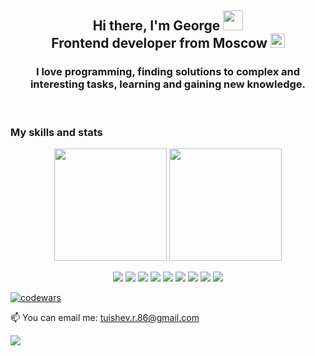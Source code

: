 <h2 align="center">Hi there, I'm George <img src="https://github.com/blackcater/blackcater/raw/main/images/Hi.gif" height="32"/> <br/>
Frontend developer from Moscow <img src="https://avatars.mds.yandex.net/get-dialogs/1644703/66b938b43ac29e5edb8d/orig" height="23"/></h2>

<h3 align="center">I love programming, finding solutions to complex and interesting tasks, learning and gaining new knowledge.</h3>

<br/>

<h3>My skills and stats</h3>

<p align='center'>
   <a href="https://github-readme-stats.vercel.app/api?username=ExTRA86"><img
           height=180
           src="https://github-readme-stats.vercel.app/api?username=ExTRA86"/></a>
   <a href="https://github.com/ExTRA86/github-readme-stats"><img height=180
                                                                  src="https://github-readme-stats.vercel.app/api/top-langs/?username=ExTRA86&layout=compact"/></a>
</p>
 <p align='center'>
  <img src="https://img.shields.io/badge/html5-%23E34F26.svg?style=for-the-badge&logo=html5&logoColor=white" />
  <img src="https://img.shields.io/badge/css3-%231572B6.svg?style=for-the-badge&logo=css3&logoColor=white" />
  <img src="https://img.shields.io/badge/javascript-%23323330.svg?style=for-the-badge&logo=javascript&logoColor=%23F7DF1E" />
  <img src="https://img.shields.io/badge/react-%2320232a.svg?style=for-the-badge&logo=react&logoColor=%2361DAFB" />
  <img src="https://img.shields.io/badge/redux-%23593d88.svg?style=for-the-badge&logo=redux&logoColor=white" />
  <img src="https://img.shields.io/badge/typescript-%23007ACC.svg?style=for-the-badge&logo=typescript&logoColor=white" />
  <img src="https://img.shields.io/badge/SASS-hotpink.svg?style=for-the-badge&logo=SASS&logoColor=white" />
  <img src="https://img.shields.io/badge/bootstrap-%23563D7C.svg?style=for-the-badge&logo=bootstrap&logoColor=white" />
  <img src="https://img.shields.io/badge/git-%23F05033.svg?style=for-the-badge&logo=git&logoColor=white" />
  </p>
</p> 

[![codewars](https://www.codewars.com/users/ExTRA86/badges/large)](https://www.codewars.com/users/ExTRA86) 
  
📫 You can email me: <a href='mailto:tuishev.r.86@gmail.com'>tuishev.r.86@gmail.com

![](https://komarev.com/ghpvc/?username=ExTRA86)
  





<!--
**ExTRA86/ExTRA86** is a ✨ _special_ ✨ repository because its `README.md` (this file) appears on your GitHub profile.

[![Typing SVG](https://readme-typing-svg.herokuapp.com?font=Arial&color=%23000000&lines=Frontend+developer+from+Russia)](https://git.io/typing-svg)

[![GitHub Streak](https://github-readme-streak-stats.herokuapp.com/?user=ExTRA86)](https://git.io/streak-stats)

[![Typing SVG](https://readme-typing-svg.herokuapp.com?font=Arial&color=%23000000&lines=Frontend+developer+from+Russia)](https://git.io/typing-svg)

[![codewars](https://www.codewars.com/users/ExTRA86/badges/large)](https://www.codewars.com/users/ExTRA86) 

[![trophy](https://github-profile-trophy.vercel.app/?username=ExTRA86)](https://github.com/ExTRA86/github-profile-trophy)


Here are some ideas to get you started:

- 🔭 I’m currently working on ...
- 🌱 I’m currently learning ...
- 👯 I’m looking to collaborate on ...
- 🤔 I’m looking for help with ...
- 💬 Ask me about ...
- 📫 How to reach me: ...
- 😄 Pronouns: ...
- ⚡ Fun fact: ...
-->

